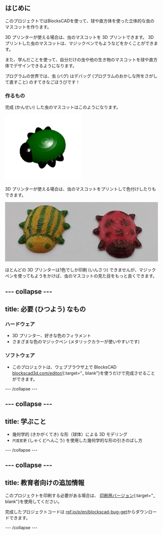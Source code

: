 ## はじめに

このプロジェクトではBlocksCADを使って、球や直方体を使った立体的な虫のマスコットを作ります。

3D プリンターが使える場合は、虫のマスコットを 3D プリントできます。 3D プリントした虫のマスコットは、マジックペンでもようなどをかくことができます。

また、学んだことを使って、自分だけの虫や他の生き物のマスコットを球や直方体でデザインできるようになります。

プログラムの世界では、虫 (バグ) はデバッグ (プログラムのおかしな所をさがして直すこと) のすてきなごほうびです！

### 作るもの

完成 (かんせい) した虫のマスコットはこのようになります。

![スクリーンショット](images/bug-complete.png)

3D プリンターが使える場合は、虫のマスコットをプリントして色付けしたりもできます。

![完成したプロジェクト](images/bug-showcase.png)

ほとんどの 3D プリンターは1色でしか印刷 (いんさつ) できませんが、マジックペンを使ってもようをかけば、虫のマスコットの見た目をもっと良くできます。

--- collapse ---
---
title: 必要 (ひつよう) なもの
---

### ハードウェア

+ 3D プリンター、好きな色のフィラメント
+ さまざまな色のマジックペン (メタリックカラーが使いやすいです)

### ソフトウェア

+ このプロジェクトは、ウェブブラウザ上で BlocksCAD [blockscad3d.com/editor/](https://www.blockscad3d.com/editor){:target="_ blank"}を使うだけで完成させることができます。

--- /collapse ---

--- collapse ---
---
title: 学ぶこと
---

+ 幾何学的 (きかがくてき) な形（球体）による 3D モデリング
+ `尺度変更` (しゃくどへんこう) を使用した幾何学的な形の引きのばし方

--- /collapse ---

--- collapse ---
---
title: 教育者向けの追加情報
---

このプロジェクトを印刷する必要がある場合は、 [印刷用バージョン](https://projects.raspberrypi.org/en/projects/blockscad-bug/print){:target="_ blank"}を使用してください。

完成したプロジェクトコードは [rpf.io/p/en/blockscad-bug-get](http://rpf.io/p/en/blockscad-bug-get)からダウンロードできます。

--- /collapse ---
